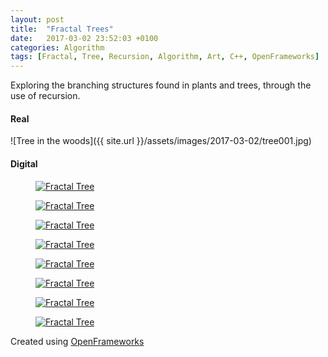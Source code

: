 ```yaml
---
layout: post
title:  "Fractal Trees"
date:   2017-03-02 23:52:03 +0100
categories: Algorithm
tags: [Fractal, Tree, Recursion, Algorithm, Art, C++, OpenFrameworks]
---
```


Exploring the branching structures found in plants and trees, through the use of recursion.

#### Real

![Tree in the woods]({{ site.url }}/assets/images/2017-03-02/tree001.jpg)

#### Digital

<div class="pure-g custom-grid">
  <div class="pure-u-1-4 pure-u-lg-1-8">
    <figure>
      <a href="{{ site.url }}/assets/images/2017-03-02/fractalTree001.jpg"><img class="pure-img" src="{{ site.url }}/assets/images/2017-03-02/fractalTree001.jpg" alt="Fractal Tree"></a>
    </figure>
  </div>

  <div class="pure-u-1-4 pure-u-lg-1-8">
    <figure>
      <a href="{{ site.url }}/assets/images/2017-03-02/fractalTree002.jpg"><img class="pure-img" src="{{ site.url }}/assets/images/2017-03-02/fractalTree002.jpg" alt="Fractal Tree"></a>
    </figure>
  </div>

  <div class="pure-u-1-4 pure-u-lg-1-8">
    <figure>
      <a href="{{ site.url }}/assets/images/2017-03-02/fractalTree003.jpg"><img class="pure-img" src="{{ site.url }}/assets/images/2017-03-02/fractalTree003.jpg" alt="Fractal Tree"></a>
    </figure>
  </div>

  <div class="pure-u-1-4 pure-u-lg-1-8">
    <figure>
      <a href="{{ site.url }}/assets/images/2017-03-02/fractalTree005.jpg"><img class="pure-img" src="{{ site.url }}/assets/images/2017-03-02/fractalTree005.jpg" alt="Fractal Tree"></a>
    </figure>
  </div>

  <div class="pure-u-1-4 pure-u-lg-1-8">
    <figure>
      <a href="{{ site.url }}/assets/images/2017-03-02/fractalTree006.jpg"><img class="pure-img" src="{{ site.url }}/assets/images/2017-03-02/fractalTree006.jpg" alt="Fractal Tree"></a>
    </figure>
  </div>

  <div class="pure-u-1-4 pure-u-lg-1-8">
    <figure>
      <a href="{{ site.url }}/assets/images/2017-03-02/fractalTree007.jpg"><img class="pure-img" src="{{ site.url }}/assets/images/2017-03-02/fractalTree007.jpg" alt="Fractal Tree"></a>
    </figure>
  </div>

  <div class="pure-u-1-4 pure-u-lg-1-8">
    <figure>
      <a href="{{ site.url }}/assets/images/2017-03-02/fractalTree008.jpg"><img class="pure-img" src="{{ site.url }}/assets/images/2017-03-02/fractalTree008.jpg" alt="Fractal Tree"></a>
    </figure>
  </div>

  <div class="pure-u-1-4 pure-u-lg-1-8">
    <figure>
      <a href="{{ site.url }}/assets/images/2017-03-02/fractalTree009.jpg"><img class="pure-img" src="{{ site.url }}/assets/images/2017-03-02/fractalTree009.jpg" alt="Fractal Tree"></a>
    </figure>
  </div>
</div>

Created using <a href='http://www.openframeworks.cc'>OpenFrameworks</a>
